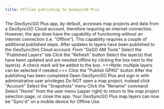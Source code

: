 ```yaml
---
title: Offline publishing to GeoSyncGO Plus
---
```

			
The GeoSyncGO Plus app, by default, accesses map projects and data from a GeoSyncGO Cloud account, therefore requiring an internet connection. However, the app does have the capability of functioning without an internet connection (i.e. "Offline"). This capability requires a couple of additional published steps.  After updates to layers have been published to the GeoSync(tm) Cloud account: From "GsGO AM Tools"    Select the "Published Layers" tab Click the "Refresh" button Select the layer(s) that have been updated and are needed offline by clicking the box next to the layer(s). A check mark will be added to the box.  >>>Note: multiple layers can be selected if needed.<<< Click the "Publish GPKG" button After the publishing has been completed Open GeoSyncGO Plus and sign in with administrative user privileges   Do NOT open a map project, instead click "Account" Select the "Snapshots" menu    Click the "Rename" command Select "Home" from the user menu (upper right) to return to the map project selection page, or close the app.  Your GeoSyncGO Plus map layers can now be "Sync'd" on a mobile device for Offline Use.